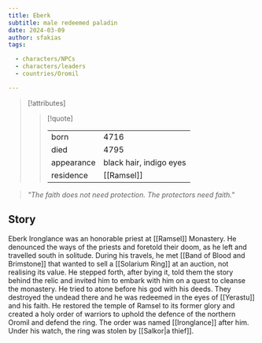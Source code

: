 ```yaml
---
title: Eberk
subtitle: male redeemed paladin
date: 2024-03-09
author: sfakias
tags:

  - characters/NPCs
  - characters/leaders
  - countries/Oromil

---
```

> [!attributes]
> 
> > [!quote]
> >
> > | | |
> > | --- | --- |
> > | born | 4716 |
> > | died | 4795 |
> > | appearance | black hair, indigo eyes |
> > | residence | [[Ramsel]] |

> _"The faith does not need protection. The protectors need faith."_

## Story

Eberk Ironglance was an honorable priest at [[Ramsel]] Monastery. He denounced the ways of the priests and foretold their doom, as he left and travelled south in solitude. During his travels, he met [[Band of Blood and Brimstone]] that wanted to sell a [[Solarium Ring]] at an auction, not realising its value. He stepped forth, after bying it, told them the story behind the relic and invited him to embark with him on a quest to cleanse the monastery. He tried to atone before his god with his deeds. They destroyed the undead there and he was redeemed in the eyes of [[Yerastu]] and his faith. He restored the temple of Ramsel to its former glory and created a holy order of warriors to uphold the defence of the northern Oromil and defend the ring. The order was named [[Ironglance]] after him. Under his watch, the ring was stolen by [[Salkor|a thief]].